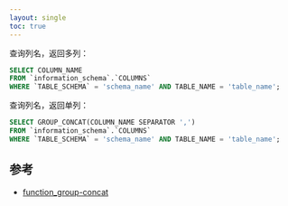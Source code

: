 ```yaml
---
layout: single
toc: true
---
```


查询列名，返回多列：

```sql
SELECT COLUMN_NAME 
FROM `information_schema`.`COLUMNS` 
WHERE `TABLE_SCHEMA` = 'schema_name' AND TABLE_NAME = 'table_name';
```

查询列名，返回单列：

```sql
SELECT GROUP_CONCAT(COLUMN_NAME SEPARATOR ',') 
FROM `information_schema`.`COLUMNS` 
WHERE `TABLE_SCHEMA` = 'schema_name' AND TABLE_NAME = 'table_name';
```

## 参考

- [function_group-concat](https://dev.mysql.com/doc/refman/8.0/en/group-by-functions.html#function_group-concat)